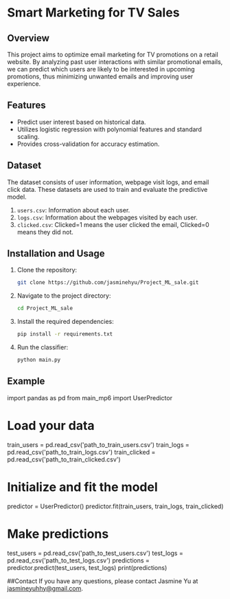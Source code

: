 # Smart Marketing for TV Sales

## Overview
This project aims to optimize email marketing for TV promotions on a retail website. By analyzing past user interactions with similar promotional emails, we can predict which users are likely to be interested in upcoming promotions, thus minimizing unwanted emails and improving user experience.

## Features
- Predict user interest based on historical data.
- Utilizes logistic regression with polynomial features and standard scaling.
- Provides cross-validation for accuracy estimation.

## Dataset
The dataset consists of user information, webpage visit logs, and email click data. These datasets are used to train and evaluate the predictive model.

1. `users.csv`: Information about each user.
2. `logs.csv`: Information about the webpages visited by each user.
3. `clicked.csv`: Clicked=1 means the user clicked the email, Clicked=0 means they did not.

## Installation and Usage

1. Clone the repository:
   ```bash
   git clone https://github.com/jasminehyu/Project_ML_sale.git
2. Navigate to the project directory:
   ```bash
   cd Project_ML_sale
3. Install the required dependencies:
   ```bash
   pip install -r requirements.txt

4. Run the classifier:
   ```bash
   python main.py
## Example
import pandas as pd
from main_mp6 import UserPredictor

# Load your data
train_users = pd.read_csv('path_to_train_users.csv')
train_logs = pd.read_csv('path_to_train_logs.csv')
train_clicked = pd.read_csv('path_to_train_clicked.csv')

# Initialize and fit the model
predictor = UserPredictor()
predictor.fit(train_users, train_logs, train_clicked)

# Make predictions
test_users = pd.read_csv('path_to_test_users.csv')
test_logs = pd.read_csv('path_to_test_logs.csv')
predictions = predictor.predict(test_users, test_logs)
print(predictions)

##Contact
If you have any questions, please contact Jasmine Yu at jasmineyuhhy@gmail.com.
